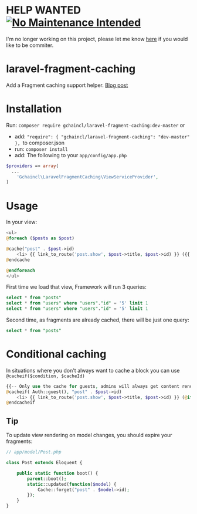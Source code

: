 HELP WANTED [![No Maintenance Intended](http://unmaintained.tech/badge.svg)](http://unmaintained.tech/)
===========

I'm no longer working on this project, please let me know [here](https://github.com/gchaincl/laravel-fragment-caching/issues/8) if you would like to be commiter.

laravel-fragment-caching
========================

Add a Fragment caching support helper. [Blog post](http://gustaf.espontanea.io/blog/2014/02/09/laravel-fragment-caching)

Installation
============

Run: `composer require gchaincl/laravel-fragment-caching:dev-master`
or
 * add: 	`"require": { "gchaincl/laravel-fragment-caching": "dev-master" }, `to composer.json
 * run: `composer install`
 * add: The following to your `app/config/app.php`
```php
$providers => array(
  ...
 	'Gchaincl\LaravelFragmentCaching\ViewServiceProvider',
)
``` 


Usage
=====

In your view:
```php
<ul>
@foreach ($posts as $post)

@cache("post" . $post->id)
    <li> {{ link_to_route('post.show', $post->title, $post->id) }} ({{ $post->user->username }})</li>
@endcache

@endforeach
</ul>
```

First time we load that view, Framework will run 3 queries:
```sql
select * from "posts"
select * from "users" where "users"."id" = '5' limit 1
select * from "users" where "users"."id" = '5' limit 1
```

Second time, as fragments are already cached, there will be just one query:
```sql
select * from "posts"
```

Conditional caching
===================

In situations where you don't always want to cache a block you can use `@cacheif($condition, $cacheId)`

```php
{{-- Only use the cache for guests, admins will always get content rendered from the template --}}
@cacheif( Auth::guest(), "post" . $post->id)
    <li> {{ link_to_route('post.show', $post->title, $post->id) }} (@if (Auth::guest()) {{ $post->user->username }} @else {{ $post->user->email }} @endif)</li>
@endcacheif
```

Tip
---

To update view rendering on model changes, you should expire your fragments:

```php
// app/model/Post.php

class Post extends Eloquent {

    public static function boot() {
        parent::boot();
        static::updated(function($model) {
            Cache::forget("post" . $model->id);
        });
    }
}
```
